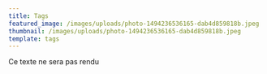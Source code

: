 ```yaml
---
title: Tags
featured_image: /images/uploads/photo-1494236536165-dab4d859818b.jpeg
thumbnail: /images/uploads/photo-1494236536165-dab4d859818b.jpeg
template: tags
---
```

Ce texte ne sera pas rendu
